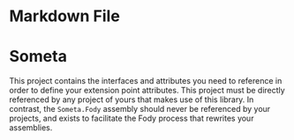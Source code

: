 # Markdown File

# Someta

This project contains the interfaces and attributes you need to reference in order to define your
extension point attributes.  This project must be directly referenced by any project of yours that
makes use of this library.  In contrast, the `Someta.Fody` assembly should never be referenced by
your projects, and exists to facilitate the Fody process that rewrites your assemblies.
